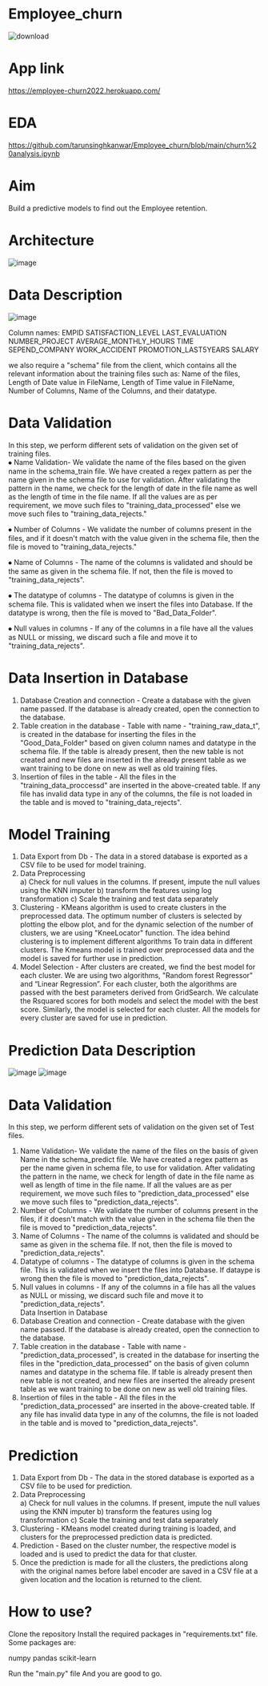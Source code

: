 # Employee_churn
![download](https://user-images.githubusercontent.com/37711056/162683746-ad5ea5ae-ec67-44ba-9ec7-4154cb1bb652.jpg)


# App link
https://employee-churn2022.herokuapp.com/


# EDA

https://github.com/tarunsinghkanwar/Employee_churn/blob/main/churn%20analysis.ipynb
 
# Aim
Build a predictive models to find out the Employee retention.

# Architecture

![image](https://user-images.githubusercontent.com/37711056/162637304-0cef4219-e411-4682-88af-8f57c5caf27e.png)

# Data Description
![image](https://user-images.githubusercontent.com/37711056/162637134-8d4abc08-d061-4e9d-bb5a-2b4c98b0b6e8.png)

Column names:
EMPID
SATISFACTION_LEVEL
LAST_EVALUATION
NUMBER_PROJECT
AVERAGE_MONTHLY_HOURS
TIME SEPEND_COMPANY
WORK_ACCIDENT
PROMOTION_LAST5YEARS
SALARY

we also require a "schema" file from the client, which contains all the relevant information about the training files such as:
Name of the files, Length of Date value in FileName, Length of Time value in FileName, Number of Columns, Name of the Columns, and their datatype.


# Data Validation 
In this step, we perform different sets of validation on the given set of training files.  
⦁	 Name Validation- We validate the name of the files based on the given name in the schema_train file. We have created a regex pattern as per the name given in the schema file to use for validation. After validating the pattern in the name, we check for the length of date in the file name as well as the length of time in the file name. If all the values are as per requirement, we move such files to "training_data_processed" else we move such files to "training_data_rejects."

⦁	 Number of Columns - We validate the number of columns present in the files, and if it doesn't match with the value given in the schema file, then the file is moved to "training_data_rejects."


⦁	 Name of Columns - The name of the columns is validated and should be the same as given in the schema file. If not, then the file is moved to "training_data_rejects".

⦁	 The datatype of columns - The datatype of columns is given in the schema file. This is validated when we insert the files into Database. If the datatype is wrong, then the file is moved to "Bad_Data_Folder".


⦁	Null values in columns - If any of the columns in a file have all the values as NULL or missing, we discard such a file and move it to "training_data_rejects".



# Data Insertion in Database
 
1) Database Creation and connection - Create a database with the given name passed. If the database is already created, open the connection to the database. 
2) Table creation in the database - Table with name - "training_raw_data_t", is created in the database for inserting the files in the "Good_Data_Folder" based on given column names and datatype in the schema file. If the table is already present, then the new table is not created and new files are inserted in the already present table as we want training to be done on new as well as old training files.     
3) Insertion of files in the table - All the files in the "training_data_proccessd" are inserted in the above-created table. If any file has invalid data type in any of the columns, the file is not loaded in the table and is moved to "training_data_rejects".
 
# Model Training 
1) Data Export from Db - The data in a stored database is exported as a CSV file to be used for model training.
2) Data Preprocessing  
   a) Check for null values in the columns. If present, impute the null values using the KNN imputer
   b) transform the features using log transformation
   c) Scale the training and test data separately 
3) Clustering - KMeans algorithm is used to create clusters in the preprocessed data. The optimum number of clusters is selected by plotting the elbow plot, and for the dynamic selection of the number of clusters, we are using "KneeLocator" function. The idea behind clustering is to implement different algorithms
   To train data in different clusters. The Kmeans model is trained over preprocessed data and the model is saved for further use in prediction.
4) Model Selection - After clusters are created, we find the best model for each cluster. We are using two algorithms, "Random forest Regressor" and “Linear Regression”. For each cluster, both the algorithms are passed with the best parameters derived from GridSearch. We calculate the Rsquared scores for both models and select the model with the best score. Similarly, the model is selected for each cluster. All the models for every cluster are saved for use in prediction. 
 

 # Prediction Data Description
 
 ![image](https://user-images.githubusercontent.com/37711056/162683194-05ba918f-ab89-44ca-9285-e396dd37c6a0.png)
![image](https://user-images.githubusercontent.com/37711056/162683243-acc248ae-e07a-4b3c-9025-83d7a4b34836.png)



 # Data Validation  
 
In this step, we perform different sets of validation on the given set of Test files.  
1) Name Validation- We validate the name of the files on the basis of given Name in the schema_predict file. We have created a regex pattern as per the name given in schema file, to use for validation. After validating the pattern in the name, we check for length of date in the file name as well as length of time in the file name. If all the values are as per requirement, we move such files to "prediction_data_processed" else we move such files to "prediction_data_rejects". 
2) Number of Columns - We validate the number of columns present in the files, if it doesn't match with the value given in the schema file then the file is moved to "prediction_data_rejects". 
3) Name of Columns - The name of the columns is validated and should be same as given in the schema file. If not, then the file is moved to "prediction_data_rejects". 
4) Datatype of columns - The datatype of columns is given in the schema file. This is validated when we insert the files into Database. If dataype is wrong then the file is moved to "prediction_data_rejects". 
5) Null values in columns - If any of the columns in a file has all the values as NULL or missing, we discard such file and move it to "prediction_data_rejects".  
Data Insertion in Database 
1) Database Creation and connection - Create database with the given name passed. If the database is already created, open the connection to the database. 
2) Table creation in the database - Table with name - "prediction_data_processed", is created in the database for inserting the files in the "prediction_data_processed" on the basis of given column names and datatype in the schema file. If table is already present then new table is not created, and new files are inserted the already present table as we want training to be done on new as well old training files.     
3) Insertion of files in the table - All the files in the "prediction_data_processed" are inserted in the above-created table. If any file has invalid data type in any of the columns, the file is not loaded in the table and is moved to "prediction_data_rejects".


# Prediction 
 
1) Data Export from Db - The data in the stored database is exported as a CSV file to be used for prediction.
2) Data Preprocessing   
   a) Check for null values in the columns. If present, impute the null values using the KNN imputer
   b) transform the features using log transformation
   c) Scale the training and test data separately 
3) Clustering - KMeans model created during training is loaded, and clusters for the preprocessed prediction data is predicted.
4) Prediction - Based on the cluster number, the respective model is loaded and is used to predict the data for that cluster.
5) Once the prediction is made for all the clusters, the predictions along with the original names before label encoder are saved in a CSV file at a given location and the location is returned to the client.




# How to use?

Clone the repository Install the required packages in "requirements.txt" file. Some packages are:

numpy pandas scikit-learn

Run the "main.py" file And you are good to go.




